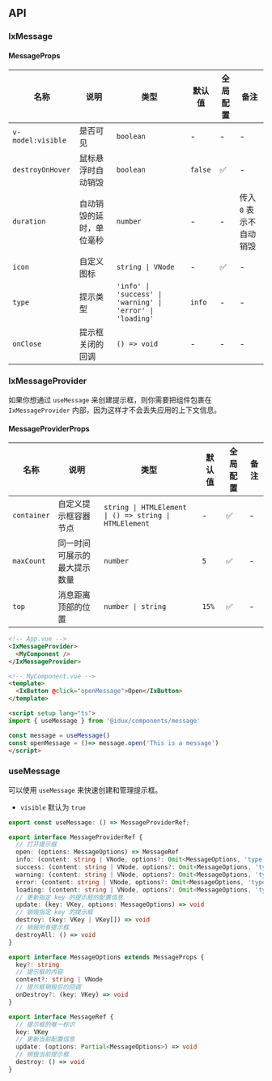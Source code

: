 ## API

### IxMessage

#### MessageProps

| 名称 | 说明 | 类型  | 默认值 | 全局配置 | 备注 |
| --- | --- | --- | --- | --- | --- |
| `v-model:visible` | 是否可见 | `boolean` | - | - | - |
| `destroyOnHover` | 鼠标悬浮时自动销毁 | `boolean` | `false` | ✅ | - |
| `duration` | 自动销毁的延时，单位毫秒 | `number` | - | - | 传入 `0` 表示不自动销毁 |
| `icon` | 自定义图标 | `string \| VNode` | - | ✅ | - |
| `type` | 提示类型 | `'info' \| 'success' \| 'warning' \| 'error' \| 'loading'`  | `info` | - | - |
| `onClose` | 提示框关闭的回调 | `() => void` | - | - | - |

### IxMessageProvider

如果你想通过 `useMessage` 来创建提示框，则你需要把组件包裹在 `IxMessageProvider` 内部，因为这样才不会丢失应用的上下文信息。

#### MessageProviderProps

| 名称 | 说明 | 类型  | 默认值 | 全局配置 | 备注 |
| --- | --- | --- | --- | --- | --- |
| `container` | 自定义提示框容器节点 | `string \| HTMLElement \| () => string \| HTMLElement` | - | ✅ | - |
| `maxCount` | 同一时间可展示的最大提示数量 | `number` | `5` | ✅ | - |
| `top` | 消息距离顶部的位置 | `number \| string` | `15%` | ✅ | - |

```html
<!-- App.vue -->
<IxMessageProvider>
  <MyComponent />
</IxMessageProvider>

<!-- MyComponent.vue -->
<template>
  <IxButton @click="openMessage">Open</IxButton>
</template>

<script setup lang="ts">
import { useMessage } from '@idux/components/message'

const message = useMessage()
const openMessage = ()=> message.open('This is a message')
</script>
```

### useMessage

可以使用 `useMessage` 来快速创建和管理提示框。

- `visible` 默认为 `true`

```ts
export const useMessage: () => MessageProviderRef;

export interface MessageProviderRef {
  // 打开提示框
  open: (options: MessageOptions) => MessageRef
  info: (content: string | VNode, options?: Omit<MessageOptions, 'type' | 'content'>) => MessageRef
  success: (content: string | VNode, options?: Omit<MessageOptions, 'type' | 'content'>) => MessageRef
  warning: (content: string | VNode, options?: Omit<MessageOptions, 'type' | 'content'>) => MessageRef
  error: (content: string | VNode, options?: Omit<MessageOptions, 'type' | 'content'>) => MessageRef
  loading: (content: string | VNode, options?: Omit<MessageOptions, 'type' | 'content'>) => MessageRef
  // 更新指定 key 的提示框的配置信息
  update: (key: VKey, options: MessageOptions) => void
  // 销毁指定 key 的提示框
  destroy: (key: VKey | VKey[]) => void
  // 销毁所有提示框
  destroyAll: () => void
}

export interface MessageOptions extends MessageProps {
  key?: string
  // 提示框的内容
  content?: string | VNode
  // 提示框销毁后的回调
  onDestroy?: (key: VKey) => void
}

export interface MessageRef {
  // 提示框的唯一标识
  key: VKey
  // 更新当前配置信息
  update: (options: Partial<MessageOptions>) => void
  // 销毁当前提示框
  destroy: () => void
}
```

